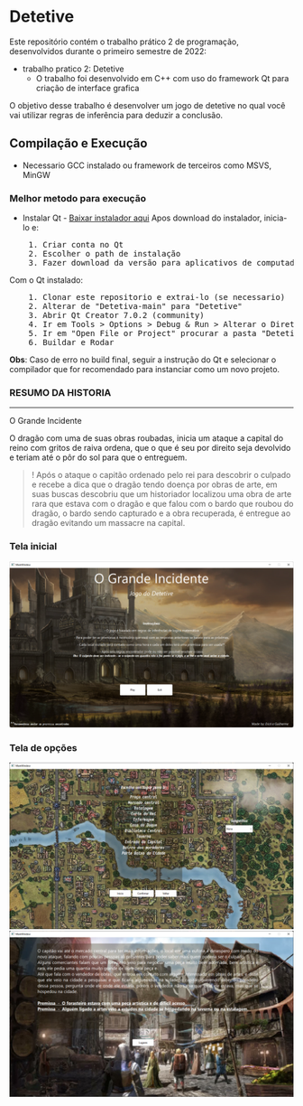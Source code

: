 # Detetive
Este repositório contém o trabalho prático 2 de programação, desenvolvidos durante o primeiro semestre de 2022:

- trabalho pratico 2: Detetive 
    - O trabalho foi desenvolvido em C++ com uso do framework Qt para criação de interface grafica

O  objetivo desse trabalho é desenvolver um jogo de detetive no qual você vai utilizar regras de inferência para deduzir a conclusão. 

## Compilação e Execução
- Necessario GCC instalado ou framework de terceiros como MSVS, MinGW
### Melhor metodo para execução
- Instalar Qt - [Baixar instalador aqui](https://www.qt.io/download-open-source?hsCtaTracking=9f6a2170-a938-42df-a8e2-a9f0b1d6cdce%7C6cb0de4f-9bb5-4778-ab02-bfb62735f3e5)
Apos download do instalador, inicia-lo e: 
<pre>
    1. Criar conta no Qt
    2. Escolher o path de instalação
    3. Fazer download da versão para aplicativos de computador 
</pre>
Com o Qt instalado:
<pre>
    1. Clonar este repositorio e extrai-lo (se necessario)
    2. Alterar de "Detetiva-main" para "Detetive"
    3. Abrir Qt Creator 7.0.2 (community)
    4. Ir em Tools > Options > Debug & Run > Alterar o Diretorio para "Current Directory" e dar APPLY
    5. Ir em "Open File or Project" procurar a pasta "Detetive" e selecionar o arquivo "CMakeList.txt"
    6. Buildar e Rodar
</pre>

__Obs__: Caso de erro no build final, seguir a instrução do Qt e selecionar o compilador que for recomendado para instanciar como um novo projeto.

### RESUMO DA HISTORIA
---
O Grande Incidente 

O dragão com uma de suas obras roubadas, inicia um ataque a capital do reino com gritos de raiva ordena, que o que é seu por direito seja devolvido e teriam até o pôr do sol para que o entreguem.

>! Após o ataque o capitão ordenado pelo rei para descobrir o culpado e recebe a dica que o dragão tendo doença por obras de arte, em suas buscas descobriu que um historiador localizou uma obra de arte rara que estava com o dragão e que falou com o bardo que roubou do dragão, o bardo sendo capturado e a obra recuperada, é entregue ao dragão evitando um massacre na capital.


### Tela inicial
<img src = "https://github.com/eriklemy/Detetive/blob/main/screenshots/startscreen.png">

### Tela de opções
<img src = "https://github.com/eriklemy/Detetive/blob/main/screenshots/pathScreen.png">

<img src = "https://github.com/eriklemy/Detetive/blob/main/screenshots/randomscreen.png">


